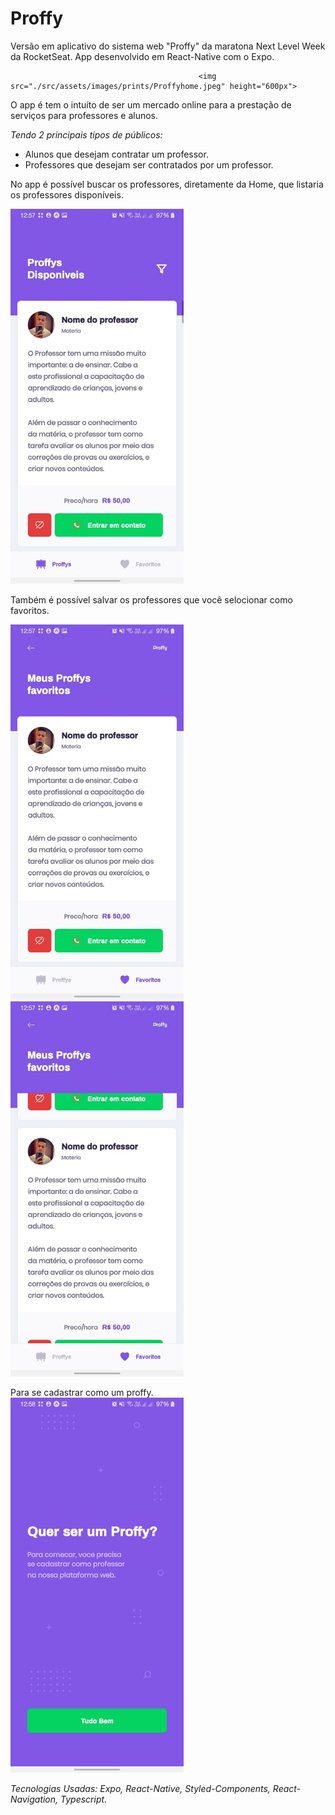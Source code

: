 # Proffy

Versão em aplicativo do sistema web "Proffy" da maratona Next Level Week da RocketSeat.
App desenvolvido em React-Native com  o Expo.

                                              <img src="./src/assets/images/prints/Proffyhome.jpeg" height="600px">

O app é tem o intuíto de ser um mercado online para a prestação de serviços para professores e alunos.

*Tendo 2 principais tipos de públicos:* 
- Alunos que desejam contratar um professor.
- Professores que desejam ser contratados por um professor.

No app é possível buscar os professores, diretamente da Home, que listaria os professores disponíveis.

<img src="./src/assets/images/prints/Proffyssearch.jpeg" height="600px">

Também é possível salvar os professores que você selocionar como favoritos.

<img src="./src/assets/images/prints/Proffyfavorites1.jpeg" height="600px">

<img src="./src/assets/images/prints/ProffyFavorites2.jpeg" height="600px">

Para se cadastrar como um proffy.
<img src="/src/assets/images/prints/Proffybe.jpeg" height="600px">

*Tecnologias Usadas: Expo, React-Native, Styled-Components, React-Navigation, Typescript.*
